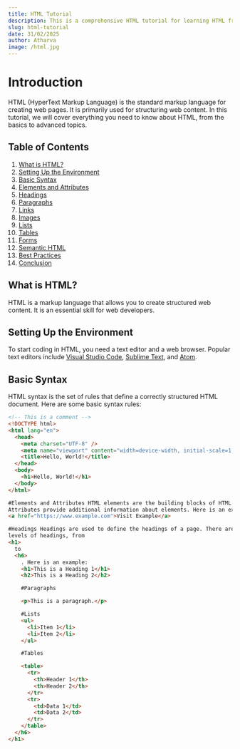 ```yaml
---
title: HTML Tutorial
description: This is a comprehensive HTML tutorial for learning HTML from basics to advanced concepts.
slug: html-tutorial
date: 31/02/2025
author: Atharva
image: /html.jpg
---
```


# Introduction

HTML (HyperText Markup Language) is the standard markup language for creating web pages. It is primarily used for structuring web content. In this tutorial, we will cover everything you need to know about HTML, from the basics to advanced topics.

## Table of Contents

1. [What is HTML?](#what-is-html)
2. [Setting Up the Environment](#setting-up-the-environment)
3. [Basic Syntax](#basic-syntax)
4. [Elements and Attributes](#elements-and-attributes)
5. [Headings](#headings)
6. [Paragraphs](#paragraphs)
7. [Links](#links)
8. [Images](#images)
9. [Lists](#lists)
10. [Tables](#tables)
11. [Forms](#forms)
12. [Semantic HTML](#semantic-html)
13. [Best Practices](#best-practices)
14. [Conclusion](#conclusion)

## What is HTML?

HTML is a markup language that allows you to create structured web content. It is an essential skill for web developers.

## Setting Up the Environment

To start coding in HTML, you need a text editor and a web browser. Popular text editors include [Visual Studio Code](https://code.visualstudio.com/), [Sublime Text](https://www.sublimetext.com/), and [Atom](https://atom.io/).

## Basic Syntax

HTML syntax is the set of rules that define a correctly structured HTML document. Here are some basic syntax rules:

```html
<!-- This is a comment -->
<!DOCTYPE html>
<html lang="en">
  <head>
    <meta charset="UTF-8" />
    <meta name="viewport" content="width=device-width, initial-scale=1.0" />
    <title>Hello, World!</title>
  </head>
  <body>
    <h1>Hello, World!</h1>
  </body>
</html>

#Elements and Attributes HTML elements are the building blocks of HTML pages.
Attributes provide additional information about elements. Here is an example:
<a href="https://www.example.com">Visit Example</a>

#Headings Headings are used to define the headings of a page. There are six
levels of headings, from
<h1>
  to
  <h6>
    . Here is an example:
    <h1>This is a Heading 1</h1>
    <h2>This is a Heading 2</h2>

    #Paragraphs

    <p>This is a paragraph.</p>

    #Lists
    <ul>
      <li>Item 1</li>
      <li>Item 2</li>
    </ul>

    #Tables

    <table>
      <tr>
        <th>Header 1</th>
        <th>Header 2</th>
      </tr>
      <tr>
        <td>Data 1</td>
        <td>Data 2</td>
      </tr>
    </table>
  </h6>
</h1>
```
